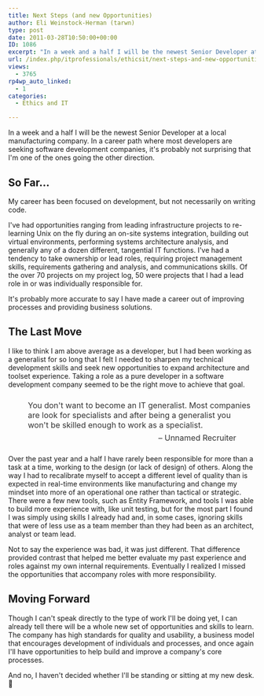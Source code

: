 ```yaml
---
title: Next Steps (and new Opportunities)
author: Eli Weinstock-Herman (tarwn)
type: post
date: 2011-03-28T10:50:00+00:00
ID: 1086
excerpt: "In a week and a half I will be the newest Senior Developer at a local manufacturing company. In a career path where most developers are seeking software development companies, it's probably not surprising that I'm one of the ones going the other direction."
url: /index.php/itprofessionals/ethicsit/next-steps-and-new-opportunities/
views:
  - 3765
rp4wp_auto_linked:
  - 1
categories:
  - Ethics and IT

---
```

In a week and a half I will be the newest Senior Developer at a local manufacturing company. In a career path where most developers are seeking software development companies, it's probably not surprising that I'm one of the ones going the other direction.

## So Far…

My career has been focused on development, but not necessarily on writing code.

I've had opportunities ranging from leading infrastructure projects to re-learning Unix on the fly during an on-site systems integration, building out virtual environments, performing systems architecture analysis, and generally any of a dozen different, tangential IT functions. I've had a tendency to take ownership or lead roles, requiring project management skills, requirements gathering and analysis, and communications skills. Of the over 70 projects on my project log, 50 were projects that I had a lead role in or was individually responsible for. 

It's probably more accurate to say I have made a career out of improving processes and providing business solutions.

## The Last Move

I like to think I am above average as a developer, but I had been working as a generalist for so long that I felt I needed to sharpen my technical development skills and seek new opportunities to expand architecture and toolset experience. Taking a role as a pure developer in a software development company seemed to be the right move to achieve that goal.

<div style="background-image: url('http://forum.ltd.local/styles/microdotprolite/theme/images/quote.gif'); background-repeat: no-repeat; font-size: 12pt; color: #333333; background-position: 10px 10px; padding: 10px 10px 10px 40px; ">
  You don't want to become an IT generalist. Most companies are look for specialists and after being a generalist you won't be skilled enough to work as a specialist. 
  
  <div style="text-align: right; padding: 6px 30px 0px 0px;">
    &#8211; Unnamed Recruiter
  </div>
</div>

Over the past year and a half I have rarely been responsible for more than a task at a time, working to the design (or lack of design) of others. Along the way I had to recalibrate myself to accept a different level of quality than is expected in real-time environments like manufacturing and change my mindset into more of an operational one rather than tactical or strategic. There were a few new tools, such as Entity Framework, and tools I was able to build more experience with, like unit testing, but for the most part I found I was simply using skills I already had and, in some cases, ignoring skills that were of less use as a team member than they had been as an architect, analyst or team lead. 

Not to say the experience was bad, it was just different. That difference provided contrast that helped me better evaluate my past experience and roles against my own internal requirements. Eventually I realized I missed the opportunities that accompany roles with more responsibility.

## Moving Forward

Though I can't speak directly to the type of work I'll be doing yet, I can already tell there will be a whole new set of opportunities and skills to learn. The company has high standards for quality and usability, a business model that encourages development of individuals and processes, and once again I'll have opportunities to help build and improve a company's core processes.

And no, I haven't decided whether I'll be standing or sitting at my new desk. 🙂